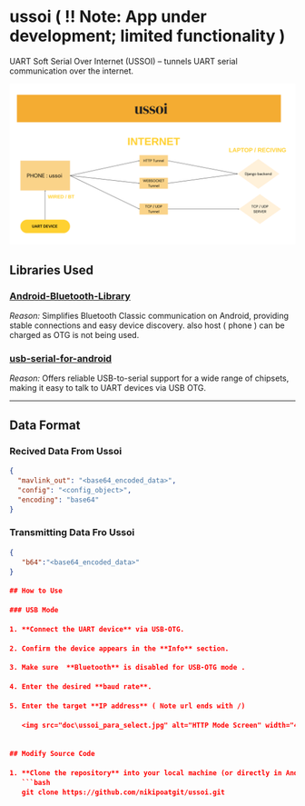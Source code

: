 # ussoi ( !! Note: App under development; limited functionality )
UART Soft Serial Over Internet (USSOI) – tunnels UART serial communication over the internet.

<p align="center">
  <img src="doc/ussoi_flow_chart.png" alt="UART Soft Serial Over Internet Flow Chart" width="600"/>
</p>



## Libraries Used

### [Android-Bluetooth-Library](https://github.com/prasad-psp/Android-Bluetooth-Library.git)  
*Reason:* Simplifies Bluetooth Classic communication on Android, providing stable connections and easy device discovery. also host ( phone ) can be charged as OTG is not being used.

### [usb-serial-for-android](https://github.com/mik3y/usb-serial-for-android)  
*Reason:* Offers reliable USB-to-serial support for a wide range of chipsets, making it easy to talk to UART devices via USB OTG.

---
## Data Format

### Recived Data From Ussoi
```json
{
  "mavlink_out": "<base64_encoded_data>",
  "config": "<config_object>",
  "encoding": "base64"
}
```
### Transmitting Data Fro Ussoi
```json
{
   "b64":"<base64_encoded_data>"
}

## How to Use

### USB Mode

1. **Connect the UART device** via USB-OTG.

2. Confirm the device appears in the **Info** section.  

3. Make sure  **Bluetooth** is disabled for USB-OTG mode .

4. Enter the desired **baud rate**.

5. Enter the target **IP address** ( Note url ends with /)
 
   <img src="doc\ussoi_para_select.jpg" alt="HTTP Mode Screen" width="400"/>
   

## Modify Source Code

1. **Clone the repository** into your local machine (or directly in Android Studio):  
   ```bash
   git clone https://github.com/nikipoatgit/ussoi.git
